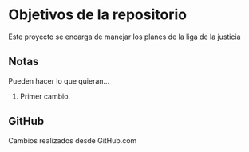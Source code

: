# Objetivos de la repositorio

Este proyecto se encarga de manejar los planes de la liga de la justicia


## Notas
Pueden hacer lo que quieran...
1. Primer cambio.

## GitHub
Cambios realizados desde GitHub.com